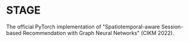 # STAGE
The official PyTorch implementation of "Spatiotemporal-aware Session-based Recommendation with Graph Neural Networks" (CIKM 2022).
